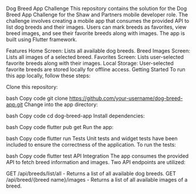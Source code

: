 Dog Breed App Challenge
This repository contains the solution for the Dog Breed App Challenge for the Shaw and Partners mobile developer role. The challenge involves creating a mobile app that consumes the provided API to list dog breeds and their images. Users can mark breeds as favorites, view breed images, and see their favorite breeds along with images. The app is built using Flutter framework.

Features
Home Screen: Lists all available dog breeds.
Breed Images Screen: Lists all images of a selected breed.
Favorites Screen: Lists user-selected favorite breeds along with their images.
Local Storage: User-selected favorite breeds are stored locally for offline access.
Getting Started
To run this app locally, follow these steps:

Clone this repository:

bash
Copy code
git clone https://github.com/your-username/dog-breed-app.git
Change into the app directory:

bash
Copy code
cd dog-breed-app
Install dependencies:

bash
Copy code
flutter pub get
Run the app:

bash
Copy code
flutter run
Tests
Unit tests and widget tests have been included to ensure the correctness of the application. To run the tests:

bash
Copy code
flutter test
API Integration
The app consumes the provided API to fetch breed information and images. Two API endpoints are utilized:

GET /api/breeds/list/all - Returns a list of all available dog breeds.
GET /api/breed/{breed name}/images - Returns a list of all available images of a breed.

